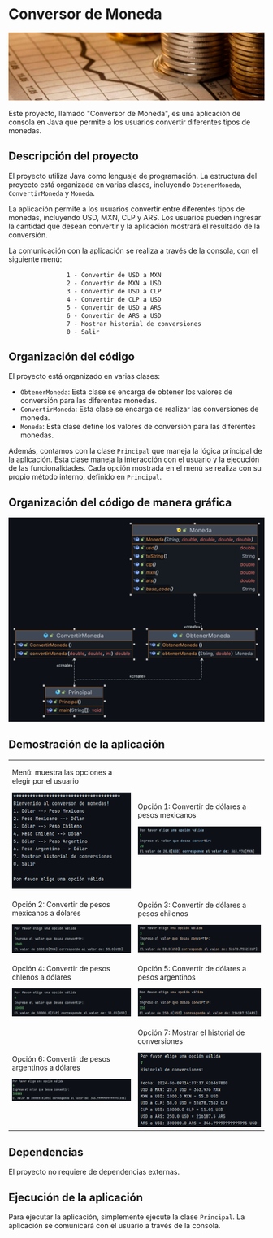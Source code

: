 # Conversor de Moneda
<img src="/imagenes-conversor/BANNER-CONVERSOR.png">

Este proyecto, llamado "Conversor de Moneda", es una aplicación de consola en Java que permite a los usuarios convertir diferentes tipos de monedas.

## Descripción del proyecto
El proyecto utiliza Java como lenguaje de programación. La estructura del proyecto está organizada en varias clases, incluyendo `ObtenerMoneda`, `ConvertirMoneda` y `Moneda`.

La aplicación permite a los usuarios convertir entre diferentes tipos de monedas, incluyendo USD, MXN, CLP y ARS. Los usuarios pueden ingresar la cantidad que desean convertir y la aplicación mostrará el resultado de la conversión.

La comunicación con la aplicación se realiza a través de la consola, con el siguiente menú:

                    1 - Convertir de USD a MXN
                    2 - Convertir de MXN a USD
                    3 - Convertir de USD a CLP
                    4 - Convertir de CLP a USD
                    5 - Convertir de USD a ARS
                    6 - Convertir de ARS a USD
                    7 - Mostrar historial de conversiones
                    0 - Salir

## Organización del código
El proyecto está organizado en varias clases:

- `ObtenerMoneda`: Esta clase se encarga de obtener los valores de conversión para las diferentes monedas.
- `ConvertirMoneda`: Esta clase se encarga de realizar las conversiones de moneda.
- `Moneda`: Esta clase define los valores de conversión para las diferentes monedas.

Además, contamos con la clase `Principal` que maneja la lógica principal de la aplicación. Esta clase maneja la interacción con el usuario y la ejecución de las funcionalidades. Cada opción mostrada en el menú se realiza con su propio método interno, definido en `Principal`.

## Organización del código de manera gráfica
<img src="/imagenes-conversor/DIAGRAMA-CONVERSOR.png">

## Demostración de la aplicación
<table>
  <tr>
    <td>
      <p>Menú: muestra las opciones a elegir por el usuario</p>
      <img src="imagenes-conversor/menu.png" alt="Menú del programa" width="400"/>
    </td>
    <td>
      <p>Opción 1: Convertir de dólares a pesos mexicanos </p>
      <img src="imagenes-conversor/opcion1.png" alt="Opción 1" width="400"/>
    </td>
  </tr>
  <tr>
    <td>
      <p>Opción 2: Convertir de pesos mexicanos a dólares </p>
      <img src="imagenes-conversor/opcion2.png" alt="Opción 2" width="400"/>
    </td>
    <td>
      <p>Opción 3: Convertir de dólares a pesos chilenos </p>
      <img src="imagenes-conversor/opcion3.png" alt="Opción 3" width="400"/>
    </td>
  </tr>
  <tr>
    <td>
      <p>Opción 4: Convertir de pesos chlenos a dólares </p>
      <img src="imagenes-conversor/opcion4.png" alt="Opción 4" width="400"/>
    </td>
    <td>
      <p>Opción 5: Convertir de dólares a pesos argentinos </p>
      <img src="imagenes-conversor/opcion5.png" alt="Opción 5" width="400"/>
    </td>
  </tr>
  </tr>
  <tr>
    <td>
      <p>Opción 6: Convertir de pesos argentinos a dólares </p>
      <img src="imagenes-conversor/opcion6.png" alt="Opción 6" width="400"/>
    </td>
    <td>
      <p>Opción 7: Mostrar el historial de conversiones </p>
      <img src="imagenes-conversor/opcion7.png" alt="Opción 7" width="400"/>
    </td>
  </tr>
</table>

## Dependencias
El proyecto no requiere de dependencias externas.

## Ejecución de la aplicación
Para ejecutar la aplicación, simplemente ejecute la clase `Principal`. La aplicación se comunicará con el usuario a través de la consola.
